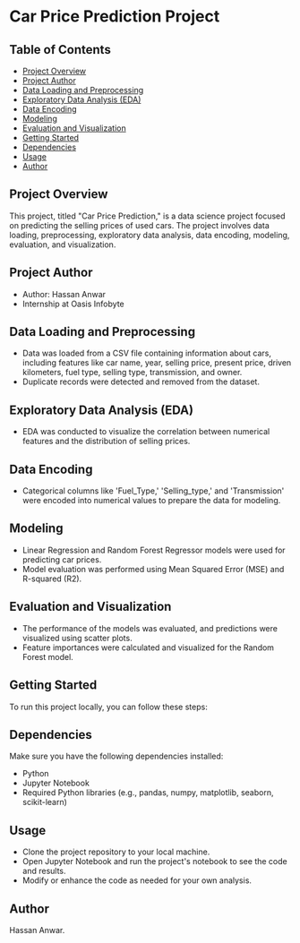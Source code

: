 # Car Price Prediction Project

## Table of Contents
- [Project Overview](#project-overview)
- [Project Author](#project-author)
- [Data Loading and Preprocessing](#data-loading-and-preprocessing)
- [Exploratory Data Analysis (EDA)](#exploratory-data-analysis-eda)
- [Data Encoding](#data-encoding)
- [Modeling](#modeling)
- [Evaluation and Visualization](#evaluation-and-visualization)
- [Getting Started](#getting-started)
- [Dependencies](#dependencies)
- [Usage](#usage)
- [Author](#Author)

## Project Overview
This project, titled "Car Price Prediction," is a data science project focused on predicting the selling prices of used cars. The project involves data loading, preprocessing, exploratory data analysis, data encoding, modeling, evaluation, and visualization.

## Project Author
- Author: Hassan Anwar
- Internship at Oasis Infobyte

## Data Loading and Preprocessing
- Data was loaded from a CSV file containing information about cars, including features like car name, year, selling price, present price, driven kilometers, fuel type, selling type, transmission, and owner.
- Duplicate records were detected and removed from the dataset.

## Exploratory Data Analysis (EDA)
- EDA was conducted to visualize the correlation between numerical features and the distribution of selling prices.

## Data Encoding
- Categorical columns like 'Fuel_Type,' 'Selling_type,' and 'Transmission' were encoded into numerical values to prepare the data for modeling.

## Modeling
- Linear Regression and Random Forest Regressor models were used for predicting car prices.
- Model evaluation was performed using Mean Squared Error (MSE) and R-squared (R2).

## Evaluation and Visualization
- The performance of the models was evaluated, and predictions were visualized using scatter plots.
- Feature importances were calculated and visualized for the Random Forest model.

## Getting Started
To run this project locally, you can follow these steps:

## Dependencies
Make sure you have the following dependencies installed:
- Python
- Jupyter Notebook
- Required Python libraries (e.g., pandas, numpy, matplotlib, seaborn, scikit-learn)

## Usage
- Clone the project repository to your local machine.
- Open Jupyter Notebook and run the project's notebook to see the code and results.
- Modify or enhance the code as needed for your own analysis.

## Author
Hassan Anwar.
